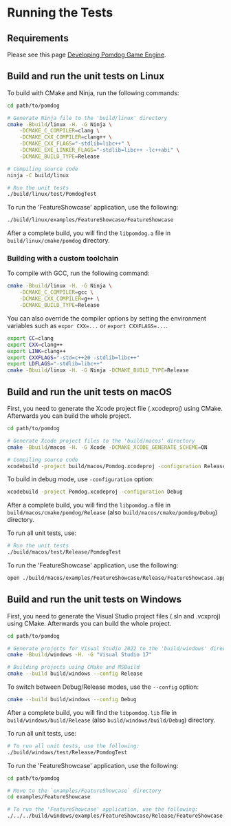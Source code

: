 # Running the Tests

## Requirements

Please see this page [Developing Pomdog Game Engine](Developing-Pomdog-Game-Engine.md).

## Build and run the unit tests on Linux

To build with CMake and Ninja, run the following commands:

```sh
cd path/to/pomdog

# Generate Ninja file to the 'build/linux' directory
cmake -Bbuild/linux -H. -G Ninja \
    -DCMAKE_C_COMPILER=clang \
    -DCMAKE_CXX_COMPILER=clang++ \
    -DCMAKE_CXX_FLAGS="-stdlib=libc++" \
    -DCMAKE_EXE_LINKER_FLAGS="-stdlib=libc++ -lc++abi" \
    -DCMAKE_BUILD_TYPE=Release

# Compiling source code
ninja -C build/linux

# Run the unit tests
./build/linux/test/PomdogTest
```

To run the 'FeatureShowcase' application, use the following:

```sh
./build/linux/examples/FeatureShowcase/FeatureShowcase
```

After a complete build, you will find the `libpomdog.a` file in `build/linux/cmake/pomdog` directory.

### Building with a custom toolchain

To compile with GCC, run the following command:

```sh
cmake -Bbuild/linux -H. -G Ninja \
    -DCMAKE_C_COMPILER=gcc \
    -DCMAKE_CXX_COMPILER=g++ \
    -DCMAKE_BUILD_TYPE=Release
```

You can also override the compiler options by setting the environment variables such as `expor CXX=...` or `export CXXFLAGS=...`.

```sh
export CC=clang
export CXX=clang++
export LINK=clang++
export CXXFLAGS="-std=c++20 -stdlib=libc++"
export LDFLAGS="-stdlib=libc++"
cmake -Bbuild/linux -H. -G Ninja -DCMAKE_BUILD_TYPE=Release
```

## Build and run the unit tests on macOS

First, you need to generate the Xcode project file (.xcodeproj) using CMake. Afterwards you can build the whole project.

```sh
cd path/to/pomdog

# Generate Xcode project files to the 'build/macos' directory
cmake -Bbuild/macos -H. -G Xcode -DCMAKE_XCODE_GENERATE_SCHEME=ON

# Compiling source code
xcodebuild -project build/macos/Pomdog.xcodeproj -configuration Release
```

To build in debug mode, use `-configuration` option:

```sh
xcodebuild -project Pomdog.xcodeproj -configuration Debug
```

After a complete build, you will find the `libpomdog.a` file in `build/macos/cmake/pomdog/Release` (also `build/macos/cmake/pomdog/Debug`) directory.

To run all unit tests, use:

```sh
# Run the unit tests
./build/macos/test/Release/PomdogTest
```

To run the 'FeatureShowcase' application, use the following:

```sh
open ./build/macos/examples/FeatureShowcase/Release/FeatureShowcase.app
```

## Build and run the unit tests on Windows

First, you need to generate the Visual Studio project files (.sln and .vcxproj) using CMake. Afterwards you can build the whole project.

```sh
cd path/to/pomdog

# Generate projects for Visual Studio 2022 to the 'build/windows' directory
cmake -Bbuild/windows -H. -G "Visual Studio 17"

# Building projects using CMake and MSBuild
cmake --build build/windows --config Release
```

To switch between Debug/Release modes, use the `--config` option:

```sh
cmake --build build/windows --config Debug
```

After a complete build, you will find the `libpomdog.lib` file in `build/windows/build/Release` (also `build/windows/build/Debug`) directory.

To run all unit tests, use:

```sh
# To run all unit tests, use the following:
./build/windows/test/Release/PomdogTest
```

To run the 'FeatureShowcase' application, use the following:

```sh
cd path/to/pomdog

# Move to the `examples/FeatureShowcase` directory
cd examples/FeatureShowcase

# To run the 'FeatureShowcase' application, use the following:
./../../build/windows/examples/FeatureShowcase/Release/FeatureShowcase.exe
```
